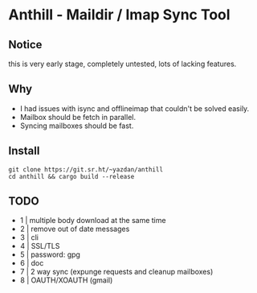 # Anthill - Maildir / Imap Sync Tool

## Notice

this is very early stage, completely untested, lots of lacking features.

## Why

- I had issues with isync and offlineimap that couldn't be solved easily.
- Mailbox should be fetch in parallel.
- Syncing mailboxes should be fast.

## Install

```
git clone https://git.sr.ht/~yazdan/anthill
cd anthill && cargo build --release
```

## TODO

- 1 | multiple body download at the same time
- 2 | remove out of date messages
- 3 | cli
- 4 | SSL/TLS
- 5 | password: gpg
- 6 | doc
- 7 | 2 way sync (expunge requests and cleanup mailboxes)
- 8 | OAUTH/XOAUTH (gmail)
